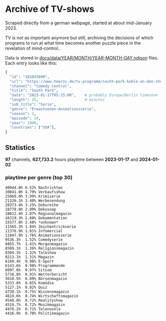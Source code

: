 # Archive of TV-shows

Scraped directly from a german webpage, started at about mid-January 2023.

TV is not as important anymore but still, archiving the decisions of which programs to run at what time
becomes another puzzle piece in the revelation of mind-control.. 

Data is stored in [docs/data/YEAR/MONTH/YEAR-MONTH-DAY.ndjson](docs/data/) files. 
Each entry looks like this:

```python
{
  "id": "181043890", 
  "url": "https://www.hoerzu.de/tv-programm/south-park-kohle-an-den-chefkoch/bid_181043890/", 
  "channel": "Comedy Central", 
  "title": "South Park", 
  "date": "2023-01-17T05:15:00",    # probably Europe/Berlin timezone 
  "length": 25,                     # minutes 
  "sub_title": "Serie", 
  "genre": "Erwachsenen-Animationsserie", 
  "season": 2, 
  "episode": 14, 
  "year": 1998, 
  "countries": ["USA"],
}
```

## Statistics

**97** channels, **627,733.2** hours playtime between **2023-01-17** and **2024-01-02**


### playtime per genre (top 30)

    40944.0h 6.52% Nachrichten
    30041.0h 4.79% Verkaufsshow
    25069.0h 3.99% Krimiserie
    21326.1h 3.40% Werbesendung
    20373.4h 3.25% Dokureihe
    18778.0h 2.99% Dokusoap
    18012.4h 2.87% Regionalmagazin
    16319.3h 2.60% Dokumentation
    15577.8h 2.48% *unknown*
    11565.3h 1.84% Zeichentrickserie
    11376.9h 1.81% Infomercial
    11047.9h 1.76% Animationsserie
    9536.3h  1.52% Comedyserie
    8855.7h  1.41% Morgenmagazin
    8509.1h  1.36% Religionsmagazin
    8304.3h  1.32% Talkshow
    8213.1h  1.31% Magazin
    6169.4h  0.98% E-Sport
    6143.6h  0.98% Programmende
    6097.8h  0.97% Sitcom
    5716.8h  0.91% Wetterbericht
    5610.5h  0.89% Börsenmagazin
    5333.8h  0.85% Komödie
    5127.1h  0.82% Quiz
    4730.1h  0.75% Wissensmagazin
    4619.6h  0.74% Wirtschaftsmagazin
    4548.8h  0.72% Realityshow
    4519.7h  0.72% Musikmagazin
    4476.2h  0.71% Telenovela
    4416.9h  0.70% Politikmagazin
